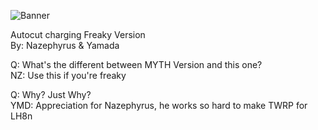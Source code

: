 ![Banner](https://github.com/user-attachments/assets/d48b51e2-4e81-421d-9e77-93ede7310000)

Autocut charging Freaky Version <br />
By: Nazephyrus & Yamada

Q: What's the different between MYTH Version and this one? <br />
NZ: Use this if you're freaky

Q: Why? Just Why? <br />
YMD: Appreciation for Nazephyrus, he works so hard to make TWRP for LH8n
